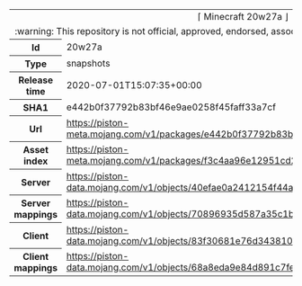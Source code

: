 <html><table>
<tr><td colspan="2" align="center"><img width="0" height="0"><br/>⌈ Minecraft 20w27a ⌋<br/><img width="0" height="0"></td></tr>
<tr><td colspan="2" align="center"><img width="0" height="0"><br/>
:warning: This repository is not official, approved, endorsed, associated or connected with Mojang :warning:
<br/><img width="0" height="0"></td></tr>
<tr><th>Id</th><td>20w27a</td></tr>
<tr><th>Type</th><td>snapshots</td></tr>
<tr><th>Release time</th><td>2020-07-01T15:07:35+00:00</td></tr>
<tr><th>SHA1</th><td>e442b0f37792b83bf46e9ae0258f45faff33a7cf</td></tr>
<tr><th>Url</th><td><a href="https://piston-meta.mojang.com/v1/packages/e442b0f37792b83bf46e9ae0258f45faff33a7cf/20w27a.json">https://piston-meta.mojang.com/v1/packages/e442b0f37792b83bf46e9ae0258f45faff33a7cf/20w27a.json</a></td></tr>
<tr><th>Asset index</th><td><a href="https://piston-meta.mojang.com/v1/packages/f3c4aa96e12951cd2781b3e1c0e8ab82bf719cf2/1.16.json">https://piston-meta.mojang.com/v1/packages/f3c4aa96e12951cd2781b3e1c0e8ab82bf719cf2/1.16.json</a></td></tr>
<tr><th>Server</th><td><a href="https://piston-data.mojang.com/v1/objects/40efae0a2412154f44a99f158752b8417b384f06/server.jar">https://piston-data.mojang.com/v1/objects/40efae0a2412154f44a99f158752b8417b384f06/server.jar</a></td></tr>
<tr><th>Server mappings</th><td><a href="https://piston-data.mojang.com/v1/objects/70896935d587a35c1bb5bfcfbd89bc7623537611/server.txt">https://piston-data.mojang.com/v1/objects/70896935d587a35c1bb5bfcfbd89bc7623537611/server.txt</a></td></tr>
<tr><th>Client</th><td><a href="https://piston-data.mojang.com/v1/objects/83f30681e76d3438105159c645d9f2f6df88a4d8/client.jar">https://piston-data.mojang.com/v1/objects/83f30681e76d3438105159c645d9f2f6df88a4d8/client.jar</a></td></tr>
<tr><th>Client mappings</th><td><a href="https://piston-data.mojang.com/v1/objects/68a8eda9e84d891c7fea438e869d1e06dc119bfa/client.txt">https://piston-data.mojang.com/v1/objects/68a8eda9e84d891c7fea438e869d1e06dc119bfa/client.txt</a></td></tr>
</table></html>